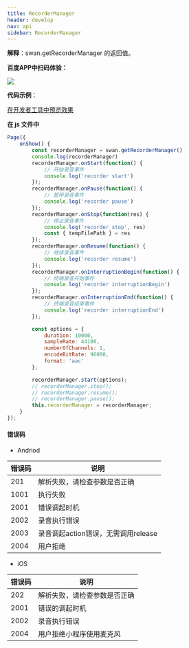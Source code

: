 ```yaml
---
title: RecorderManager
header: develop
nav: api
sidebar: RecorderManager
---
```





**解释**：swan.getRecorderManager 的返回值。

**百度APP中扫码体验：**

<img src="https://b.bdstatic.com/miniapp/assets/images/doc_demo/fragment_RecorderManager.png"  class="demo-qrcode-image" />


**代码示例**：

<a href="swanide://fragment/70d4f42e90d9ad149e2dc0226bd82d2c1573410962037" title="在开发者工具中预览效果" target="_self">在开发者工具中预览效果</a>

**在 js 文件中**

```javascript
Page({
    onShow() {
        const recorderManager = swan.getRecorderManager()
        console.log(recorderManager)
        recorderManager.onStart(function() {
            // 开始录音事件
            console.log('recorder start')
        });
        recorderManager.onPause(function() {
            // 暂停录音事件
            console.log('recorder pause')
        });
        recorderManager.onStop(function(res) {
            // 停止录音事件
            console.log('recorder stop', res)
            const { tempFilePath } = res
        });
        recorderManager.onResume(function() {
            // 继续录音事件
            console.log('recorder resume')
        });
        recorderManager.onInterruptionBegin(function() {
            // 终端录音开始事件
            console.log('recorder interruptionBegin')
        });
        recorderManager.onInterruptionEnd(function() {
            // 终端录音结束事件
            console.log('recorder interruptionEnd')
        });

        const options = {
            duration: 10000,
            sampleRate: 44100,
            numberOfChannels: 1,
            encodeBitRate: 96000,
            format: 'aac'
        };

        recorderManager.start(options);
        // recorderManager.stop();
        // recorderManager.resume();
        // recorderManager.pause();
        this.recorderManager = recorderManager;
    }
});
```
#### 错误码

* Andriod

|错误码|说明|
|--|--|
|201|解析失败，请检查参数是否正确|
|1001|执行失败|
|2001|错误调起时机|
|2002|录音执行错误|
|2003|录音调起action错误，无需调用release|
|2004|用户拒绝|

* iOS

|错误码|说明|
|--|--|
|202|解析失败，请检查参数是否正确  |
|2001|错误的调起时机|
|2002|录音执行错误|
|2004|用户拒绝小程序使用麦克风|
